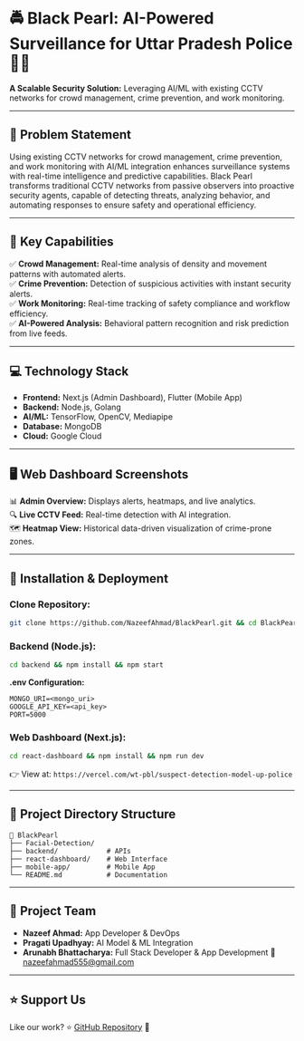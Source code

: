 # 🚔 Black Pearl: AI-Powered Surveillance for Uttar Pradesh Police 🚨🧠

**A Scalable Security Solution:** Leveraging AI/ML with existing CCTV networks for crowd management, crime prevention, and work monitoring.

---
## 📝 Problem Statement
Using existing CCTV networks for crowd management, crime prevention, and work monitoring with AI/ML integration enhances surveillance systems with real-time intelligence and predictive capabilities. Black Pearl transforms traditional CCTV networks from passive observers into proactive security agents, capable of detecting threats, analyzing behavior, and automating responses to ensure safety and operational efficiency.

---
## 🌟 Key Capabilities
✅ **Crowd Management:** Real-time analysis of density and movement patterns with automated alerts.  
✅ **Crime Prevention:** Detection of suspicious activities with instant security alerts.  
✅ **Work Monitoring:** Real-time tracking of safety compliance and workflow efficiency.  
✅ **AI-Powered Analysis:** Behavioral pattern recognition and risk prediction from live feeds.

---
## 💻 Technology Stack
- **Frontend:** Next.js (Admin Dashboard), Flutter (Mobile App)  
- **Backend:** Node.js, Golang  
- **AI/ML:** TensorFlow, OpenCV, Mediapipe  
- **Database:** MongoDB
- **Cloud:** Google Cloud  

---
## 🖥️ Web Dashboard Screenshots
📊 **Admin Overview:** Displays alerts, heatmaps, and live analytics.  
🔍 **Live CCTV Feed:** Real-time detection with AI integration.  
🗺️ **Heatmap View:** Historical data-driven visualization of crime-prone zones.  

---
## 🚀 Installation & Deployment
### Clone Repository:
```bash
git clone https://github.com/NazeefAhmad/BlackPearl.git && cd BlackPearl
```
### Backend (Node.js):
```bash
cd backend && npm install && npm start
```
**.env Configuration:**
```env
MONGO_URI=<mongo_uri>
GOOGLE_API_KEY=<api_key>
PORT=5000
```
### Web Dashboard (Next.js):
```bash
cd react-dashboard && npm install && npm run dev
```
👉 View at: `https://vercel.com/wt-pbl/suspect-detection-model-up-police`

---
## 📂 Project Directory Structure
```
📂 BlackPearl
├── Facial-Detection/       
├── backend/            # APIs
├── react-dashboard/    # Web Interface
├── mobile-app/         # Mobile App
└── README.md           # Documentation
```
---
## 👥 Project Team
- **Nazeef Ahmad:** App Developer & DevOps  
- **Pragati Upadhyay:** AI Model & ML Integration  
- **Arunabh Bhattacharya:** Full Stack Developer & App Development
📧 [nazeefahmad555@gmail.com](mailto:nazeefahmad555@gmail.com)

---
## ⭐ Support Us
Like our work? ⭐ [GitHub Repository](https://github.com/NazeefAhmad/BlackPearl) 🚀
